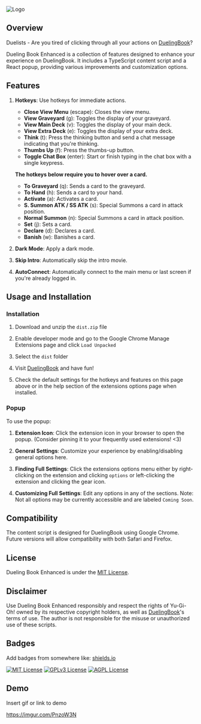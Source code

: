 ![Logo](https://i.imgur.com/Z7pklez.png)

## Overview

Duelists - Are you tired of clicking through all your actions on [DuelingBook](https://www.duelingbook.com/html5)?

Dueling Book Enhanced is a collection of features designed to enhance your experience on DuelingBook. It includes a TypeScript content script and a React popup, providing various improvements and customization options.

## Features

1. **Hotkeys**: Use hotkeys for immediate actions.

   - **Close View Menu** (escape): Closes the view menu.
   - **View Graveyard** (g): Toggles the display of your graveyard.
   - **View Main Deck** (v): Toggles the display of your main deck.
   - **View Extra Deck** (e): Toggles the display of your extra deck.
   - **Think** (t): Press the thinking button and send a chat message indicating that you're thinking.
   - **Thumbs Up** (f): Press the thumbs-up button.
   - **Toggle Chat Box** (enter): Start or finish typing in the chat box with a single keypress.

   **The hotkeys below require you to hover over a card.**

   - **To Graveyard** (q): Sends a card to the graveyard.
   - **To Hand** (h): Sends a card to your hand.
   - **Activate** (a): Activates a card.
   - **S. Summon ATK / SS ATK** (s): Special Summons a card in attack position.
   - **Normal Summon** (n): Special Summons a card in attack position.
   - **Set** (j): Sets a card.
   - **Declare** (d): Declares a card.
   - **Banish** (w): Banishes a card.


2. **Dark Mode**: Apply a dark mode.
3. **Skip Intro**: Automatically skip the intro movie.
4. **AutoConnect**: Automatically connect to the main menu or last screen if you're already logged in.

## Usage and Installation

###  Installation

1. Download and unzip the `dist.zip` file

2. Enable developer mode and go to the Google Chrome Manage Extensions page and click `Load Unpacked`

3. Select the `dist` folder 

4. Visit [DuelingBook](https://www.duelingbook.com/html5) and have fun! 

5. Check the default settings for the hotkeys and features on this page above or in the help section of the extensions options page when installed. 

### Popup

To use the popup:

1. **Extension Icon**: Click the extension icon in your browser to open the popup. (Consider pinning it to your frequently used extensions! <3)

2. **General Settings**: Customize your experience by enabling/disabling general options here.

3. **Finding Full Settings**: Click the extensions options menu either by right-clicking on the extension and clicking `options` or left-clicking the extension and clicking the gear icon.

4. **Customizing Full Settings**:  Edit any options in any of the sections. Note: Not all options may be currently accessible and are labeled `Coming Soon`. 


## Compatibility

The content script is designed for DuelingBook using Google Chrome. Future versions will allow compatibility with both Safari and Firefox.

## License

Dueling Book Enhanced is under the [MIT License](LICENSE.md).

## Disclaimer

Use Dueling Book Enhanced responsibly and respect the rights of Yu-Gi-Oh! owned by its respective copyright holders, as well as [DuelingBook](https://www.duelingbook.com/html5)'s terms of use. The author is not responsible for the misuse or unauthorized use of these scripts.

## Badges

Add badges from somewhere like: [shields.io](https://shields.io/)

[![MIT License](https://img.shields.io/badge/License-MIT-green.svg)](https://choosealicense.com/licenses/mit/)
[![GPLv3 License](https://img.shields.io/badge/License-GPL%20v3-yellow.svg)](https://opensource.org/licenses/)
[![AGPL License](https://img.shields.io/badge/license-AGPL-blue.svg)](http://www.gnu.org/licenses/agpl-3.0)

## Demo

Insert gif or link to demo

https://imgur.com/PnzoW3N
